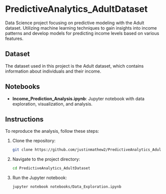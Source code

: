# PredictiveAnalytics_AdultDataset
Data Science project focusing on predictive modeling with the Adult dataset. Utilizing machine learning techniques to gain insights into income patterns and develop models for predicting income levels based on various features.


## Dataset

The dataset used in this project is the Adult dataset, which contains information about individuals and their income.

## Notebooks

- **Income_Prediction_Analysis.ipynb**: Jupyter notebook with data exploration, visualization, and analysis.

## Instructions

To reproduce the analysis, follow these steps:

1. Clone the repository:

   ```bash
   git clone https://github.com/justinmathew2/PredictiveAnalytics_AdultDataset.git

2. Navigate to the project directory:

   ```bash
   cd PredictiveAnalytics_AdultDataset

3. Run the Jupyter notebook:

   ```bash
   jupyter notebook notebooks/Data_Exploration.ipynb